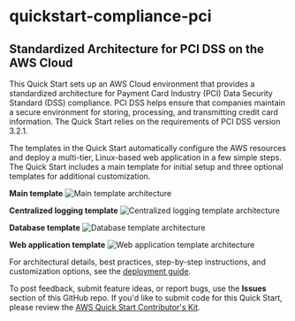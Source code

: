 # quickstart-compliance-pci
## Standardized Architecture for PCI DSS on the AWS Cloud

This Quick Start sets up an AWS Cloud environment that provides a standardized architecture for Payment Card Industry (PCI) Data Security Standard (DSS) compliance. PCI DSS helps ensure that companies maintain a secure environment for storing, processing, and transmitting credit card information. The Quick Start relies on the requirements of PCI DSS version 3.2.1.

The templates in the Quick Start automatically configure the AWS resources and deploy a multi-tier, Linux-based web application in a few simple steps. The Quick Start includes a main template for initial setup and three optional templates for additional customization.

**Main template**
![Main template architecture](https://d0.awsstatic.com/partner-network/QuickStart/datasheets/standard-networking-architecture-pci-dss-on-aws.png)

**Centralized logging template**
![Centralized logging template architecture](https://docs.aws.amazon.com/quickstart/latest/compliance-pci/images/centralized-logging-architecture.png)

**Database template**
![Database template architecture](https://docs.aws.amazon.com/quickstart/latest/compliance-pci/images/database-architecture.png)

**Web application template**
![Web application template architecture](https://docs.aws.amazon.com/quickstart/latest/compliance-pci/images/web-application-architecture.png)

For architectural details, best practices, step-by-step instructions, and customization options, see the 
[deployment guide](https://fwd.aws/zmYVY).

To post feedback, submit feature ideas, or report bugs, use the **Issues** section of this GitHub repo.
If you'd like to submit code for this Quick Start, please review the [AWS Quick Start Contributor's Kit](https://aws-quickstart.github.io/). 
